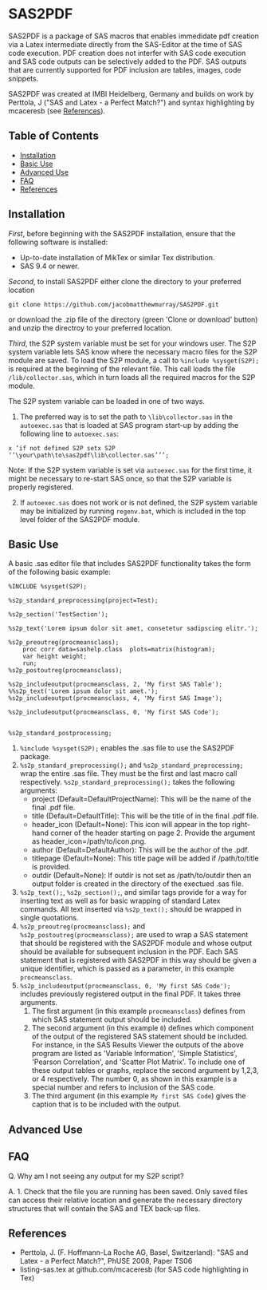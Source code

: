 # SAS2PDF

SAS2PDF is a package of SAS macros that enables immedidate pdf creation via a Latex intermediate directly from the SAS-Editor at the time of SAS code execution. PDF creation does not interfer with SAS code execution and SAS code outputs can be selectively added to the PDF. SAS outputs that are currently supported for PDF inclusion are tables, images, code snippets. 

SAS2PDF was created at IMBI Heidelberg, Germany and builds on work by Perttola, J ("SAS and Latex - a Perfect Match?") and syntax highlighting by mcaceresb (see [References](#references)).

## Table of Contents
* [Installation](#installation)
* [Basic Use](#basic-use)
* [Advanced Use](#advanced-use)
* [FAQ](#faq)
* [References](#references)

## Installation

*First*, before beginning with the SAS2PDF installation, ensure that the following software is installed:
* Up-to-date installation of MikTex or similar Tex distribution.
* SAS 9.4 or newer.

*Second*, to install SAS2PDF either clone the directory to your preferred location

```
git clone https://github.com/jacobmatthewmurray/SAS2PDF.git
```

or download the .zip file of the directory (green 'Clone or download' button) and unzip the directroy to your preferred location.

*Third*, the S2P system variable must be set for your windows user. The S2P system variable lets SAS know where the necessary macro files for the S2P module are saved.  To load the S2P module, a call to `%include %sysget(S2P);`  is required at the beginning of the relevant file. This call loads the file `/lib/collector.sas`, which in turn loads all the required macros for the S2P module. 

The S2P system variable can be loaded in one of two ways. 

1. The preferred way is to set the path to `\lib\collector.sas` in the `autoexec.sas` that is loaded at SAS program start-up by adding the following line to `autoexec.sas`:

```
x ‘if not defined S2P setx S2P ‘’\your\path\to\sas2pdf\lib\collector.sas’’’;
```
Note: If the S2P system variable is set via `autoexec.sas` for the first time, it might be necessary to re-start SAS once, so that the S2P variable is properly registered. 

2. If `autoexec.sas`  does not work or is not defined, the S2P system variable may be initialized by running `regenv.bat`, which is included in the top level folder of the SAS2PDF module. 

## Basic Use

A basic .sas editor file that includes SAS2PDF functionality takes the form of the following basic example:

```sas
%INCLUDE %sysget(S2P);

%s2p_standard_preprocessing(project=Test);

%s2p_section('TestSection');

%s2p_text('Lorem ipsum dolor sit amet, consetetur sadipscing elitr.');

%s2p_preoutreg(procmeansclass);
	proc corr data=sashelp.class  plots=matrix(histogram);
	var height weight; 
	run; 
%s2p_postoutreg(procmeansclass);

%s2p_includeoutput(procmeansclass, 2, 'My first SAS Table');
%%s2p_text('Lorem ipsum dolor sit amet.');
%s2p_includeoutput(procmeansclass, 4, 'My first SAS Image');

%s2p_includeoutput(procmeansclass, 0, 'My first SAS Code');


%s2p_standard_postprocessing;
```

1. `%include %sysget(S2P);` enables the .sas file to use the SAS2PDF package.
2. `%s2p_standard_preprocessing();` and `%s2p_standard_preprocessing;` wrap the entire .sas file. They must be the first and last macro call respectively. `%s2p_standard_preprocessing();` takes the following arguments:
   * project (Default=DefaultProjectName): This will be the name of the final .pdf file.
   * title (Default=DefaultTitle): This will be the title of in the final .pdf file.
   * header_icon (Default=None): This icon will appear in the top right-hand corner of the header starting on page 2. Provide the argument as header_icon=/path/to/icon.png.
   * author (Default=DefaultAuthor): This will be the author of the .pdf.
   * titlepage (Default=None): This title page will be added if /path/to/title is provided. 
   * outdir (Default=None): If outdir is not set as /path/to/outdir then an output folder is created in the directory of the exectued .sas file. 
3. `%s2p_text();`, `%s2p_section();`, and similar tags provide for a way for inserting text as well as for basic wrapping of standard Latex commands. All text inserted via `%s2p_text();` should be wrapped in single quotations.
4. `%s2p_preoutreg(procmeansclass);` and `%s2p_postoutreg(procmeansclass);` are used to wrap a SAS statement that should be registered with the SAS2PDF module and whose output should be available for subsequent inclusion in the PDF. Each SAS statement that is registered with SAS2PDF in this way should be given a unique identifier, which is passed as a parameter, in this example `procmeansclass`.  
5. `%s2p_includeoutput(procmeansclass, 0, 'My first SAS Code');` includes previously registered output in the final PDF. It takes three arguments. 
   1. The first argument (in this example `procmeansclass`) defines from which SAS statement output should be included.
   2. The second argument (in this example `0`) defines which component of the output of the registered SAS statement should be included. For instance, in the SAS Results Viewer the outputs of the above program are listed as 'Variable Information', 'Simple Statistics', 'Pearson Correlation', and 'Scatter Plot Matrix'. To include one of these output tables or graphs, replace the second argument by 1,2,3, or 4 respectively. The number 0, as shown in this example is a special number and refers to inclusion of the SAS code.
   3. The third argument (in this example `My first SAS Code`) gives the caption that is to be included with the output. 
  
## Advanced Use
## FAQ
Q. Why am I not seeing any output for my S2P script? 

A. 1. Check that the file you are running has been saved. Only saved files can access their relative location and generate the necessary directory structures that will contain the SAS and TEX back-up files. 


## References
* Perttola, J. (F. Hoffmann-La Roche AG, Basel, Switzerland): "SAS and Latex - a Perfect Match?", PhUSE 2008, Paper TS06
* listing-sas.tex at github.com/mcaceresb (for SAS code highlighting in Tex)
